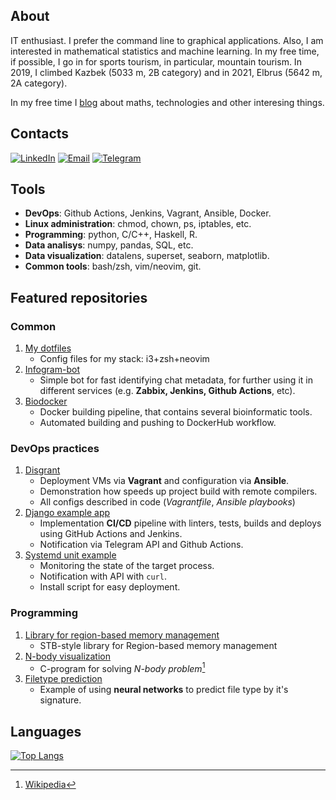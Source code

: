 ## About

IT enthusiast. I prefer the command line to graphical applications.
Also, I am interested in mathematical statistics and machine learning.
In my free time, if possible, I go in for sports tourism, in
particular, mountain tourism. In 2019, I climbed Kazbek (5033 m, 2B
category) and in 2021, Elbrus (5642 m, 2A category).

In my free time I [blog](https://t.me/geek_den) about maths,
technologies and other interesing things.

## Contacts

[![LinkedIn](https://img.shields.io/badge/LinkedIn-blue)](https://www.linkedin.com/in/rustam-basyrov-978b78286)
[![Email](https://img.shields.io/badge/Email-blue)](mailto:hrustbas@gmail.com)
[![Telegram](https://img.shields.io/badge/Telegram-blue)](https://t.me/wtukatyr)

## Tools

- **DevOps**: Github Actions, Jenkins, Vagrant, Ansible, Docker.
- **Linux administration**: chmod, chown, ps, iptables, etc.
- **Programming**: python, C/C++, Haskell, R.
- **Data analisys**: numpy, pandas, SQL, etc.
- **Data visualization**:  datalens, superset, seaborn, matplotlib.
- **Common tools**: bash/zsh, vim/neovim, git.

## Featured repositories

### Common

1. [My dotfiles](https://github.com/rustbas/dotfilesV2)
    - Config files for my stack: i3+zsh+neovim
2. [Infogram-bot](https://github.com/rustbas/infogram-bot)
    - Simple bot for fast identifying chat metadata, for further using it in
      different services (e.g. **Zabbix, Jenkins, Github Actions**, etc).
3. [Biodocker](https://github.com/rustbas/biodocker/tree/main)
    - Docker building pipeline, that contains several bioinformatic tools.
    - Automated building and pushing to DockerHub workflow.

### DevOps practices

1. [Disgrant](https://github.com/rustbas/disgrant/)
    - Deployment VMs via **Vagrant** and configuration via **Ansible**.
    - Demonstration how speeds up project build with remote compilers.
    - All configs described in code (*Vagrantfile*, *Ansible playbooks*)
2. [Django example app](https://github.com/rustbas/django-example-app)
    - Implementation **CI/CD** pipeline with linters, tests, builds and deploys
      using GitHub Actions and Jenkins.
    - Notification via Telegram API and Github Actions.
3. [Systemd unit example](https://github.com/rustbas/systemd-unit-example/)
    - Monitoring the state of the target process.
    - Notification with API with `curl`.
    - Install script for easy deployment.

### Programming 

1. [Library for region-based memory management](https://github.com/rustbas/region-based-allocation)
    - STB-style library for Region-based memory management
2. [N-body visualization](https://github.com/rustbas/n-body-visualization)
    - C-program for solving *N-body problem*[^1]
3. [Filetype prediction](https://github.com/rustbas/filetype-prediction/)
    - Example of using **neural networks** to predict file type by it's signature.

## Languages

[![Top Langs](https://github-readme-stats.vercel.app/api/top-langs/?username=rustbas&size_weight=0.5&count_weight=0.5&hide=jupyter%20notebook,html&langs_count=8&layout=pie&theme=transparen)](https://github.com/anuraghazra/github-readme-stats)

[^1]: [Wikipedia](https://en.wikipedia.org/wiki/N-body_problem)

